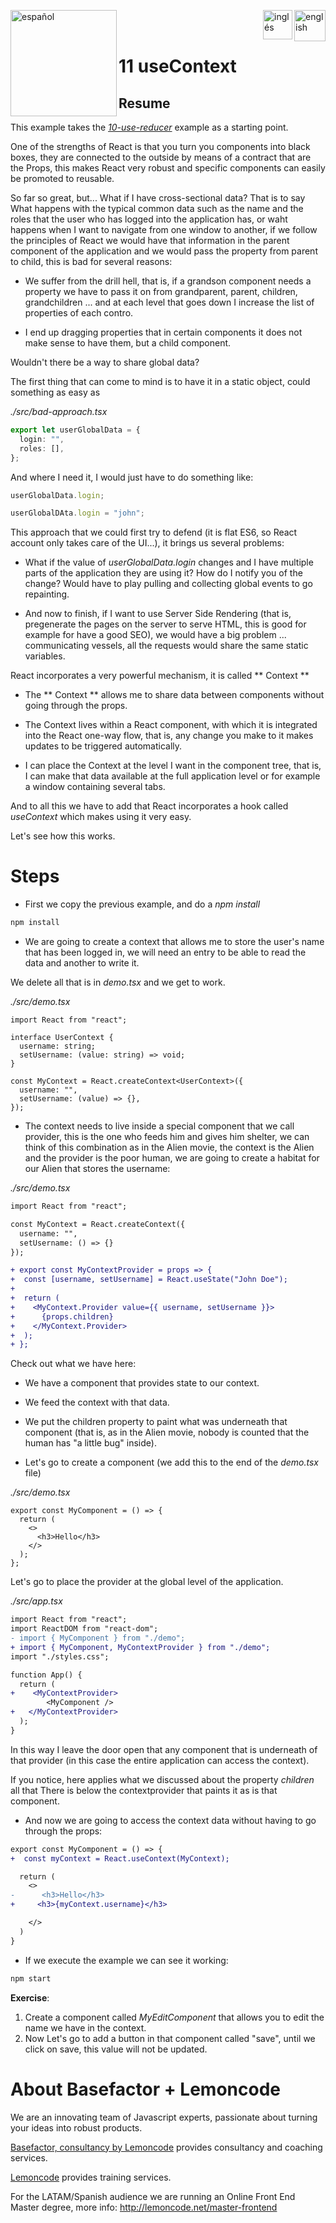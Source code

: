 [<img align="left" src="https://images.squarespace-cdn.com/content/v1/56cdb491a3360cdd18de5e16/1536155167931-3JJ7O74IM4QP88L0RQS9/3_200.png" alt="español" width="170"/>](https://lemoncode.net/) 


[<img align="right" src="https://upload.wikimedia.org/wikipedia/commons/thumb/7/7c/Spain_flag_icon.svg/1200px-Spain_flag_icon.svg.png" alt="english" width="50"/>](https://github.com/Lemoncode/react-hooks-by-example/blob/master/11-use-context/Readme_es.md)
[<img align="right" src="https://assets.stickpng.com/images/580b585b2edbce24c47b2836.png" alt="inglés" width="47"/>](https://github.com/Lemoncode/react-hooks-by-example/blob/master/11-use-context/Readme.md)
  
<br>
<br>

# 11 useContext

## Resume

This example takes the [_10-use-reducer_](https://github.com/Lemoncode/react-hooks-by-example/blob/master/10-use-reducer/Readme.md) example as a starting point.

One of the strengths of React is that you turn you components into black boxes, they are connected to the outside by means of a contract that are the Props, this makes React very robust and specific components can easily be promoted to reusable.

So far so great, but... What if I have cross-sectional data? That is to say What happens with the typical common data such as the name and the roles that the user who has logged into the application has, or waht happens when I want to navigate from one window to another, if we follow the principles of React we would have that information in the parent component of the application and we would pass the property from parent to child, this is bad for several reasons:

- We suffer from the drill hell, that is, if a grandson component needs a property we have to pass it on from grandparent, parent, children, grandchildren ... and at each level that goes down I increase the list of properties of each contro.

- I end up dragging properties that in certain components it does not make sense to have them, but a child component.

Wouldn't there be a way to share global data?

The first thing that can come to mind is to have it in a static object,
could something as easy as

_./src/bad-approach.tsx_

```typescript
export let userGlobalData = {
  login: "",
  roles: [],
};
```

And where I need it, I would just have to do something like:

```typescript
userGlobalData.login;

userGlobalDAta.login = "john";
```

This approach that we could first try to defend (it is flat ES6, so React account only takes care of the UI...), it brings us several problems:

- What if the value of _userGlobalData.login_ changes and I have multiple parts of the         application they are using it? How do I notify you of the change? Would have to play pulling and collecting global events to go repainting.

- And now to finish, if I want to use Server Side Rendering (that is, pregenerate the pages on the server to serve HTML, this is good for example for have a good SEO), we would have a big problem ... communicating vessels, all the requests would share the same static variables.

React incorporates a very powerful mechanism, it is called ** Context **


- The ** Context ** allows me to share data between components without going through the props.

- The Context lives within a React component, with which it is integrated into the React one-way flow, that is, any change you make to it makes updates to be triggered automatically.

- I can place the Context at the level I want in the component tree, that is, I can make that data available at the full application level or for example a window containing several tabs.


And to all this we have to add that React incorporates a hook called
_useContext_ which makes using it very easy.

Let's see how this works.

# Steps

- First we copy the previous example, and do a _npm install_

```bash
npm install
```

- We are going to create a context that allows me to store the user's name that has been logged in, we will need an entry to be able to read the data and another to write it.

We delete all that is in _demo.tsx_ and we get to work.

_./src/demo.tsx_

```tsx
import React from "react";

interface UserContext {
  username: string;
  setUsername: (value: string) => void;
}

const MyContext = React.createContext<UserContext>({
  username: "",
  setUsername: (value) => {},
});
```

- The context needs to live inside a special component that we call provider, this is the one who feeds him and gives him shelter, we can think of this combination as in the Alien movie, the context is the Alien and the provider is the poor human, we are going to create a habitat for our Alien that stores the username:

_./src/demo.tsx_

```diff
import React from "react";

const MyContext = React.createContext({
  username: "",
  setUsername: () => {}
});

+ export const MyContextProvider = props => {
+  const [username, setUsername] = React.useState("John Doe");
+
+  return (
+    <MyContext.Provider value={{ username, setUsername }}>
+      {props.children}
+    </MyContext.Provider>
+  );
+ };
```

Check out what we have here:

- We have a component that provides state to our context.
- We feed the context with that data.
- We put the children property to paint what was underneath that component (that is, as in the Alien movie, nobody is counted that the human has "a little bug" inside).

- Let's go to create a component (we add this to the end of the _demo.tsx_ file)

_./src/demo.tsx_

```tsx
export const MyComponent = () => {
  return (
    <>
      <h3>Hello</h3>
    </>
  );
};
```

Let's go to place the provider at the global level of the application.

_./src/app.tsx_

```diff
import React from "react";
import ReactDOM from "react-dom";
- import { MyComponent } from "./demo";
+ import { MyComponent, MyContextProvider } from "./demo";
import "./styles.css";

function App() {
  return (
+    <MyContextProvider>
        <MyComponent />
+   </MyContextProvider>
  );
}
```

In this way I leave the door open that any component that is underneath
of that provider (in this case the entire application can access the context).

If you notice, here applies what we discussed about the property _children_ all that
There is below the contextprovider that paints it as is that component.

- And now we are going to access the context data without having to go through the props:

```diff
export const MyComponent = () => {
+  const myContext = React.useContext(MyContext);

  return (
    <>
-      <h3>Hello</h3>
+     <h3>{myContext.username}</h3>

    </>
  )
}
```
- If we execute the example we can see it working:

```bash
npm start
```

**Exercise**:

1. Create a component called _MyEditComponent_ that allows you to edit the name we have in the context.
2. Now Let's go to add a button in that component called "save", until we click on save, this value will not be updated.

# About Basefactor + Lemoncode

We are an innovating team of Javascript experts, passionate about turning your ideas into robust products.

[Basefactor, consultancy by Lemoncode](http://www.basefactor.com) provides consultancy and coaching services.

[Lemoncode](http://lemoncode.net/services/en/#en-home) provides training services.

For the LATAM/Spanish audience we are running an Online Front End Master degree, more info: http://lemoncode.net/master-frontend
